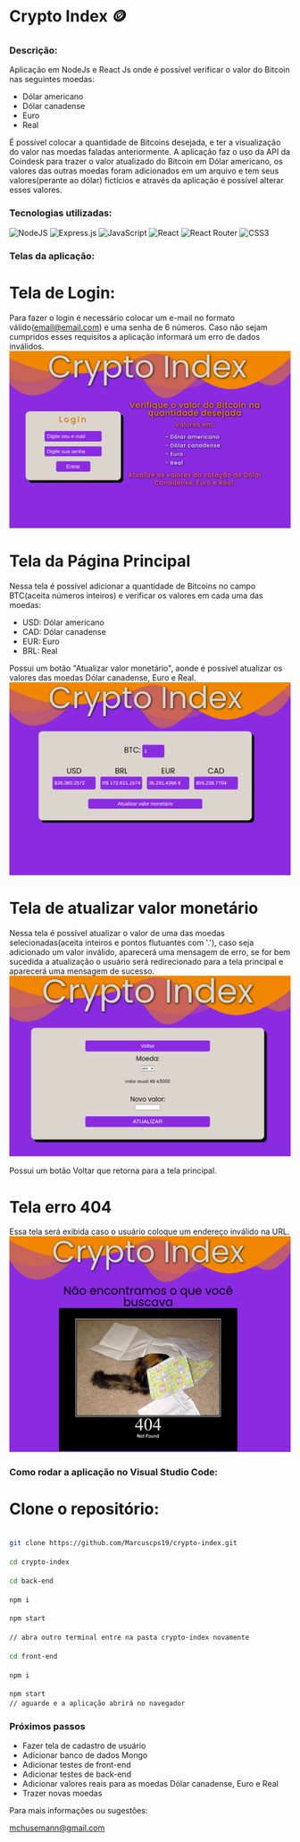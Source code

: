 # Crypto Index :coin:

### Descrição:
Aplicação em NodeJs e React Js onde é possível verificar o valor do Bitcoin nas seguintes moedas:
- Dólar americano
- Dólar canadense
- Euro
- Real

É possível colocar a quantidade de Bitcoins desejada, e ter a visualização do valor nas moedas faladas anteriormente.
A aplicação faz o uso da API da Coindesk para trazer o valor atualizado do Bitcoin em Dólar americano, os valores das outras moedas foram adicionados em um arquivo e tem seus valores(perante ao dólar) fictícios e através da aplicação é possível alterar esses valores.

### Tecnologias utilizadas:
![NodeJS](https://img.shields.io/badge/node.js-6DA55F?style=for-the-badge&logo=node.js&logoColor=white)
![Express.js](https://img.shields.io/badge/express.js-%23404d59.svg?style=for-the-badge&logo=express&logoColor=%2361DAFB)
![JavaScript](https://img.shields.io/badge/javascript-%23323330.svg?style=for-the-badge&logo=javascript&logoColor=%23F7DF1E)
![React](https://img.shields.io/badge/react-%2320232a.svg?style=for-the-badge&logo=react&logoColor=%2361DAFB)
![React Router](https://img.shields.io/badge/React_Router-CA4245?style=for-the-badge&logo=react-router&logoColor=white)
![CSS3](https://img.shields.io/badge/css3-%231572B6.svg?style=for-the-badge&logo=css3&logoColor=white)

### Telas da aplicação:

# Tela de Login:
Para fazer o login é necessário colocar um e-mail no formato válido(email@email.com) e uma senha de 6 números. Caso não sejam cumpridos esses requisitos a aplicação informará um erro de dados inválidos.
![Login](https://github.com/Marcuscps19/crypto-index/blob/main/readme-images/login.png)

# Tela da Página Principal
Nessa tela é possível adicionar a quantidade de Bitcoins no campo BTC(aceita números inteiros) e verificar os valores em cada uma das moedas:

- USD: Dólar americano
- CAD: Dólar canadense
- EUR: Euro
- BRL: Real

Possui um botão "Atualizar valor monetário", aonde é possível atualizar os valores das moedas Dólar canadense, Euro e Real.
![Tela Principal](https://github.com/Marcuscps19/crypto-index/blob/main/readme-images/home.png)

# Tela de atualizar valor monetário

Nessa tela é possível atualizar o valor de uma das moedas selecionadas(aceita inteiros e pontos flutuantes com '.'), caso seja adicionado um valor inválido, aparecerá uma mensagem de erro, se for bem sucedida a atualização o usuário será redirecionado para a tela principal e aparecerá uma mensagem de sucesso.
![Tela atualizar valores](https://github.com/Marcuscps19/crypto-index/blob/main/readme-images/update-price.png)

Possui um botão Voltar que retorna para a tela principal.

# Tela erro 404

Essa tela será exibida caso o usuário coloque um endereço inválido na URL.
![Tela Not Found](https://github.com/Marcuscps19/crypto-index/blob/main/readme-images/404.png)

### Como rodar a aplicação no Visual Studio Code:

# Clone o repositório:

```bash

git clone https://github.com/Marcuscps19/crypto-index.git

cd crypto-index

cd back-end

npm i

npm start

// abra outro terminal entre na pasta crypto-index novamente

cd front-end

npm i

npm start
// aguarde e a aplicação abrirá no navegador
```

### Próximos passos

- Fazer tela de cadastro de usuário
- Adicionar banco de dados Mongo
- Adicionar testes de front-end
- Adicionar testes de back-end
- Adicionar valores reais para as moedas Dólar canadense, Euro e Real
- Trazer novas moedas

Para mais informações ou sugestões:

mchusemann@gmail.com
